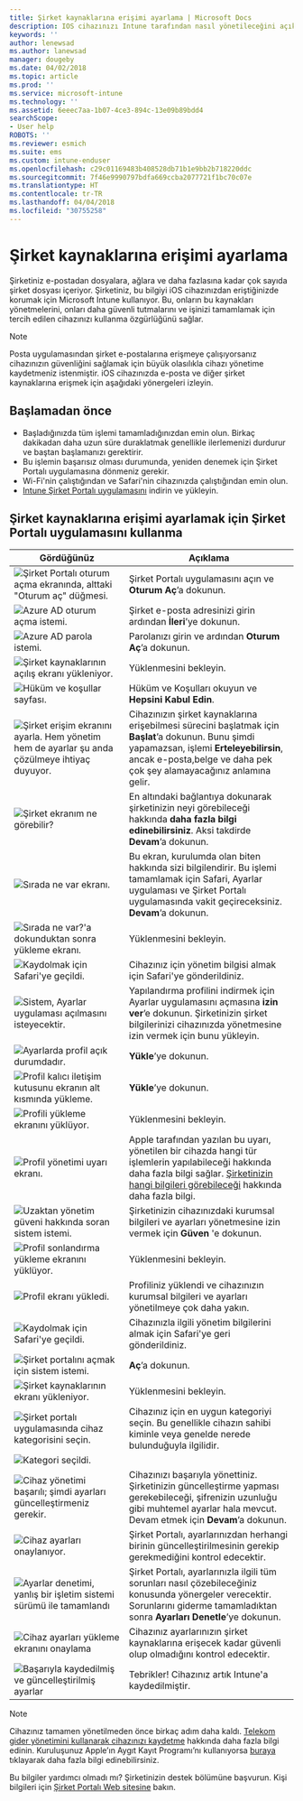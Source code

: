 ```yaml
---
title: Şirket kaynaklarına erişimi ayarlama | Microsoft Docs
description: IOS cihazınızı Intune tarafından nasıl yönetileceğini açıklar
keywords: ''
author: lenewsad
ms.author: lanewsad
manager: dougeby
ms.date: 04/02/2018
ms.topic: article
ms.prod: ''
ms.service: microsoft-intune
ms.technology: ''
ms.assetid: 6eeec7aa-1b07-4ce3-894c-13e09b89bdd4
searchScope:
- User help
ROBOTS: ''
ms.reviewer: esmich
ms.suite: ems
ms.custom: intune-enduser
ms.openlocfilehash: c29c01169483b408528db71b1e9bb2b718220ddc
ms.sourcegitcommit: 7f46e9990797bdfa669ccba2077721f1bc70c07e
ms.translationtype: HT
ms.contentlocale: tr-TR
ms.lasthandoff: 04/04/2018
ms.locfileid: "30755258"
---
```

# <a name="set-up-access-to-your-company-resources"></a>Şirket kaynaklarına erişimi ayarlama

Şirketiniz e-postadan dosyalara, ağlara ve daha fazlasına kadar çok sayıda şirket dosyası içeriyor. Şirketiniz, bu bilgiyi iOS cihazınızdan eriştiğinizde korumak için Microsoft Intune kullanıyor. Bu, onların bu kaynakları yönetmelerini, onları daha güvenli tutmalarını ve işinizi tamamlamak için tercih edilen cihazınızı kullanma özgürlüğünü sağlar.

> [!NOTE]
> Posta uygulamasından şirket e-postalarına erişmeye çalışıyorsanız cihazınızın güvenliğini sağlamak için büyük olasılıkla cihazı yönetime kaydetmeniz istenmiştir. iOS cihazınızda e-posta ve diğer şirket kaynaklarına erişmek için aşağıdaki yönergeleri izleyin.

## <a name="before-you-start"></a>Başlamadan önce

- Başladığınızda tüm işlemi tamamladığınızdan emin olun. Birkaç dakikadan daha uzun süre duraklatmak genellikle ilerlemenizi durdurur ve baştan başlamanızı gerektirir.
- Bu işlemin başarısız olması durumunda, yeniden denemek için Şirket Portalı uygulamasına dönmeniz gerekir.
- Wi-Fi'nin çalıştığından ve Safari'nin cihazınızda çalıştığından emin olun.
- [Intune Şirket Portalı uygulamasını](install-and-sign-in-to-the-intune-company-portal-app-ios.md) indirin ve yükleyin.


## <a name="using-the-company-portal-app-to-set-up-access-to-company-resources"></a>Şirket kaynaklarına erişimi ayarlamak için Şirket Portalı uygulamasını kullanma

|Gördüğünüz|Açıklama|
|---|---|
|![Şirket Portalı oturum açma ekranında, alttaki "Oturum aç" düğmesi.](./media/ios-01-cp-enroll-1802.png)|Şirket Portalı uygulamasını açın ve **Oturum Aç**’a dokunun.|
|![Azure AD oturum açma istemi.](./media/ios-02-cp-enroll-1802.png)|Şirket e-posta adresinizi girin ardından **İleri**’ye dokunun.|
|![Azure AD parola istemi.](./media/ios-03-cp-enroll-1802.png)|Parolanızı girin ve ardından **Oturum Aç**’a dokunun.|
|![Şirket kaynaklarının açılış ekranı yükleniyor.](./media/ios-04-cp-enroll-1802.png)|Yüklenmesini bekleyin.|
|![Hüküm ve koşullar sayfası.](./media/ios-05-cp-enroll-1802.png)|Hüküm ve Koşulları okuyun ve **Hepsini Kabul Edin**.|
|![Şirket erişim ekranını ayarla. Hem yönetim hem de ayarlar şu anda çözülmeye ihtiyaç duyuyor.](./media/ios-06-cp-enroll-1802.png)|Cihazınızın şirket kaynaklarına erişebilmesi sürecini başlatmak için **Başlat**’a dokunun. Bunu şimdi yapamazsan, işlemi **Erteleyebilirsin**, ancak e-posta,belge ve daha pek çok şey alamayacağınız anlamına gelir.|
|![Şirket ekranım ne görebilir?](./media/ios-07-cp-enroll-1802.png)|En altındaki bağlantıya dokunarak şirketinizin neyi görebileceği hakkında **daha fazla bilgi edinebilirsiniz**. Aksi takdirde **Devam**’a dokunun.|
|![Sırada ne var ekranı.](./media/ios-08-cp-enroll-1802.png)|Bu ekran, kurulumda olan biten hakkında sizi bilgilendirir. Bu işlemi tamamlamak için Safari, Ayarlar uygulaması ve Şirket Portalı uygulamasında vakit geçireceksiniz. **Devam**’a dokunun.|
|![Sırada ne var?'a dokunduktan sonra yükleme ekranı.](./media/ios-09-cp-enroll-1802.png)|Yüklenmesini bekleyin.|
|![Kaydolmak için Safari'ye geçildi.](./media/ios-7-cp-enroll-1711.png)|Cihazınız için yönetim bilgisi almak için Safari'ye gönderildiniz.|
|![Sistem, Ayarlar uygulaması açılmasını isteyecektir.](./media/ios-8-cp-enroll-1711.png)|Yapılandırma profilini indirmek için Ayarlar uygulamasını açmasına **izin ver**’e dokunun. Şirketinizin şirket bilgilerinizi cihazınızda yönetmesine izin vermek için bunu yükleyin.|
|![Ayarlarda profil açık durumdadır.](./media/ios-9-cp-enroll-1711.png)|**Yükle**’ye dokunun.|
|![Profil kalıcı iletişim kutusunu ekranın alt kısmında yükleme.](./media/ios-10-cp-enroll-1711.png)|**Yükle**’ye dokunun.|
|![Profili yükleme ekranını yüklüyor.](./media/ios-11-cp-enroll-1711.png)|Yüklenmesini bekleyin.|
|![Profil yönetimi uyarı ekranı.](./media/ios-12-cp-enroll-1711.png)|Apple tarafından yazılan bu uyarı, yönetilen bir cihazda hangi tür işlemlerin yapılabileceği hakkında daha fazla bilgi sağlar. [Şirketinizin hangi bilgileri görebileceği](what-info-can-your-company-see-when-you-enroll-your-device-in-intune.md) hakkında daha fazla bilgi.|
|![Uzaktan yönetim güveni hakkında soran sistem istemi.](./media/ios-13-cp-enroll-1711.png)|Şirketinizin cihazınızdaki kurumsal bilgileri ve ayarları yönetmesine izin vermek için **Güven** 'e dokunun.|
|![Profil sonlandırma yükleme ekranını yüklüyor.](./media/ios-14-cp-enroll-1711.png)|Yüklenmesini bekleyin.|
|![Profil ekranı yükledi.](./media/ios-15-cp-enroll-1711.png)|Profiliniz yüklendi ve cihazınızın kurumsal bilgileri ve ayarları yönetilmeye çok daha yakın.|
|![Kaydolmak için Safari'ye geçildi.](./media/ios-16-cp-enroll-1711.png)|Cihazınızla ilgili yönetim bilgilerini almak için Safari'ye geri gönderildiniz. |
|![Şirket portalını açmak için sistem istemi.](./media/ios-17-cp-enroll-1711.png)|**Aç**’a dokunun.|
|![Şirket kaynaklarının ekranı yükleniyor.](./media/ios-21-cp-enroll-1802.png)|Yüklenmesini bekleyin.|
|![Şirket portalı uygulamasında cihaz kategorisini seçin.](./media/ios-22-cp-enroll-1802.png)|Cihazınız için en uygun kategoriyi seçin. Bu genellikle cihazın sahibi kiminle veya genelde nerede bulunduğuyla ilgilidir.|
|![Kategori seçildi.](./media/ios-23-cp-enroll-1802.png)||
|![Cihaz yönetimi başarılı; şimdi ayarları güncelleştirmeniz gerekir.](./media/ios-24-cp-enroll-1802.png)|Cihazınızı başarıyla yönettiniz. Şirketinizin güncelleştirme yapması gerekebileceği, şifrenizin uzunluğu gibi muhtemel ayarlar hala mevcut. Devam etmek için **Devam**’a dokunun.|
|![Cihaz ayarları onaylanıyor.](./media/ios-25-cp-enroll-1802.png)|Şirket Portalı, ayarlarınızdan herhangi birinin güncelleştirilmesinin gerekip gerekmediğini kontrol edecektir.|
|![Ayarlar denetimi, yanlış bir işletim sistemi sürümü ile tamamlandı](./media/ios-26-cp-enroll-1802.png)|Şirket Portalı, ayarlarınızla ilgili tüm sorunları nasıl çözebileceğiniz konusunda yönergeler verecektir. Sorunlarını giderme tamamladıktan sonra **Ayarları Denetle**’ye dokunun.|
|![Cihaz ayarları yükleme ekranını onaylama](./media/ios-27-cp-enroll-1802.png)|Cihazınız ayarlarınızın şirket kaynaklarına erişecek kadar güvenli olup olmadığını kontrol edecektir.|
|![Başarıyla kaydedilmiş ve güncelleştirilmiş ayarlar](./media/ios-28-cp-enroll-1802.png)|Tebrikler! Cihazınız artık Intune'a kaydedilmiştir.|

> [!Note]
> Cihazınız tamamen yönetilmeden önce birkaç adım daha kaldı. [Telekom gider yönetimini kullanarak cihazınızı kaydetme](enroll-your-device-with-telecom-expense-management-ios.md) hakkında daha fazla bilgi edinin. Kuruluşunuz Apple’ın Aygıt Kayıt Programı’nı kullanıyorsa [buraya](enroll-your-device-dep-ios.md) tıklayarak daha fazla bilgi edinebilirsiniz.

Bu bilgiler yardımcı olmadı mı? Şirketinizin destek bölümüne başvurun. Kişi bilgileri için [Şirket Portalı Web sitesine](https://portal.manage.microsoft.com#HelpDeskDialog) bakın.
